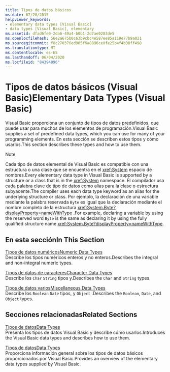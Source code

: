 ```yaml
---
title: Tipos de datos básicos
ms.date: 07/20/2015
helpviewer_keywords:
- elementary data types [Visual Basic]
- data types [Visual Basic], elementary
ms.assetid: dfad6fe9-2da6-49a4-b0b1-2d7ae0283de5
ms.openlocfilehash: 56e2a675b0c63b9cbc4e587ee85a119e77b9a021
ms.sourcegitcommit: f8c270376ed905f6a8896ce0fe25b4f4b38ff498
ms.translationtype: MT
ms.contentlocale: es-ES
ms.lasthandoff: 06/04/2020
ms.locfileid: "84394096"
---
```

# <a name="elementary-data-types-visual-basic"></a><span data-ttu-id="5e2dc-102">Tipos de datos básicos (Visual Basic)</span><span class="sxs-lookup"><span data-stu-id="5e2dc-102">Elementary Data Types (Visual Basic)</span></span>
<span data-ttu-id="5e2dc-103">Visual Basic proporciona un conjunto de tipos de datos predefinidos, que puede usar para muchos de los elementos de programación.</span><span class="sxs-lookup"><span data-stu-id="5e2dc-103">Visual Basic supplies a set of predefined data types, which you can use for many of your programming elements.</span></span> <span data-ttu-id="5e2dc-104">En esta sección se describen estos tipos y cómo usarlos.</span><span class="sxs-lookup"><span data-stu-id="5e2dc-104">This section describes these types and how to use them.</span></span>  
  
> [!NOTE]
> <span data-ttu-id="5e2dc-105">Cada tipo de datos elemental de Visual Basic es compatible con una estructura o una clase que se encuentra en el <xref:System> espacio de nombres.</span><span class="sxs-lookup"><span data-stu-id="5e2dc-105">Every elementary data type in Visual Basic is supported by a structure or a class that is in the <xref:System> namespace.</span></span> <span data-ttu-id="5e2dc-106">El compilador usa cada palabra clave de tipo de datos como alias para la clase o estructura subyacente.</span><span class="sxs-lookup"><span data-stu-id="5e2dc-106">The compiler uses each data type keyword as an alias for the underlying structure or class.</span></span> <span data-ttu-id="5e2dc-107">Por ejemplo, la declaración de una variable mediante la palabra reservada `Byte` es igual que la declaración mediante el nombre completo de la estructura <xref:System.Byte?displayProperty=nameWithType> .</span><span class="sxs-lookup"><span data-stu-id="5e2dc-107">For example, declaring a variable by using the reserved word `Byte` is the same as declaring it by using the fully qualified structure name <xref:System.Byte?displayProperty=nameWithType>.</span></span>  
  
## <a name="in-this-section"></a><span data-ttu-id="5e2dc-108">En esta sección</span><span class="sxs-lookup"><span data-stu-id="5e2dc-108">In This Section</span></span>  
 [<span data-ttu-id="5e2dc-109">Tipos de datos numéricos</span><span class="sxs-lookup"><span data-stu-id="5e2dc-109">Numeric Data Types</span></span>](numeric-data-types.md)  
 <span data-ttu-id="5e2dc-110">Describe los tipos numéricos enteros y no enteros.</span><span class="sxs-lookup"><span data-stu-id="5e2dc-110">Describes the integral and non-integral numeric types.</span></span>  
  
 [<span data-ttu-id="5e2dc-111">Tipos de datos de caracteres</span><span class="sxs-lookup"><span data-stu-id="5e2dc-111">Character Data Types</span></span>](character-data-types.md)  
 <span data-ttu-id="5e2dc-112">Describe los `Char` `String` tipos y.</span><span class="sxs-lookup"><span data-stu-id="5e2dc-112">Describes the `Char` and `String` types.</span></span>  
  
 [<span data-ttu-id="5e2dc-113">Tipos de datos varios</span><span class="sxs-lookup"><span data-stu-id="5e2dc-113">Miscellaneous Data Types</span></span>](miscellaneous-data-types.md)  
 <span data-ttu-id="5e2dc-114">Describe los `Boolean` `Date` tipos, y `Object` .</span><span class="sxs-lookup"><span data-stu-id="5e2dc-114">Describes the `Boolean`, `Date`, and `Object` types.</span></span>  
  
## <a name="related-sections"></a><span data-ttu-id="5e2dc-115">Secciones relacionadas</span><span class="sxs-lookup"><span data-stu-id="5e2dc-115">Related Sections</span></span>  
 [<span data-ttu-id="5e2dc-116">Tipos de datos</span><span class="sxs-lookup"><span data-stu-id="5e2dc-116">Data Types</span></span>](index.md)  
 <span data-ttu-id="5e2dc-117">Presenta los tipos de datos Visual Basic y describe cómo usarlos.</span><span class="sxs-lookup"><span data-stu-id="5e2dc-117">Introduces the Visual Basic data types and describes how to use them.</span></span>  
  
 [<span data-ttu-id="5e2dc-118">Tipos de datos</span><span class="sxs-lookup"><span data-stu-id="5e2dc-118">Data Types</span></span>](../../../language-reference/data-types/index.md)  
 <span data-ttu-id="5e2dc-119">Proporciona información general sobre los tipos de datos básicos proporcionados por Visual Basic.</span><span class="sxs-lookup"><span data-stu-id="5e2dc-119">Provides an overview of the elementary data types supplied by Visual Basic.</span></span>
